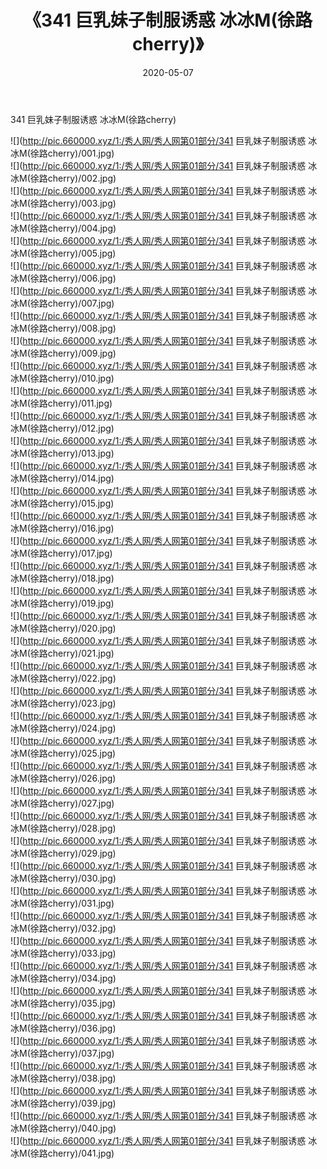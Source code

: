﻿---
layout: post
title:  《341 巨乳妹子制服诱惑 冰冰M(徐路cherry)》
date:   2020-05-07
img: http://pic.660000.xyz/1:/秀人网/秀人网第01部分/341 巨乳妹子制服诱惑 冰冰M(徐路cherry)/000.jpg
categories: [美女, 清纯, 唯美]
---

341 巨乳妹子制服诱惑 冰冰M(徐路cherry)

  ![](http://pic.660000.xyz/1:/秀人网/秀人网第01部分/341 巨乳妹子制服诱惑 冰冰M(徐路cherry)/001.jpg) <br> ![](http://pic.660000.xyz/1:/秀人网/秀人网第01部分/341 巨乳妹子制服诱惑 冰冰M(徐路cherry)/002.jpg) <br> ![](http://pic.660000.xyz/1:/秀人网/秀人网第01部分/341 巨乳妹子制服诱惑 冰冰M(徐路cherry)/003.jpg) <br> ![](http://pic.660000.xyz/1:/秀人网/秀人网第01部分/341 巨乳妹子制服诱惑 冰冰M(徐路cherry)/004.jpg) <br> ![](http://pic.660000.xyz/1:/秀人网/秀人网第01部分/341 巨乳妹子制服诱惑 冰冰M(徐路cherry)/005.jpg) <br> ![](http://pic.660000.xyz/1:/秀人网/秀人网第01部分/341 巨乳妹子制服诱惑 冰冰M(徐路cherry)/006.jpg) <br> ![](http://pic.660000.xyz/1:/秀人网/秀人网第01部分/341 巨乳妹子制服诱惑 冰冰M(徐路cherry)/007.jpg) <br> ![](http://pic.660000.xyz/1:/秀人网/秀人网第01部分/341 巨乳妹子制服诱惑 冰冰M(徐路cherry)/008.jpg) <br> ![](http://pic.660000.xyz/1:/秀人网/秀人网第01部分/341 巨乳妹子制服诱惑 冰冰M(徐路cherry)/009.jpg) <br> ![](http://pic.660000.xyz/1:/秀人网/秀人网第01部分/341 巨乳妹子制服诱惑 冰冰M(徐路cherry)/010.jpg) <br> ![](http://pic.660000.xyz/1:/秀人网/秀人网第01部分/341 巨乳妹子制服诱惑 冰冰M(徐路cherry)/011.jpg) <br> ![](http://pic.660000.xyz/1:/秀人网/秀人网第01部分/341 巨乳妹子制服诱惑 冰冰M(徐路cherry)/012.jpg) <br> ![](http://pic.660000.xyz/1:/秀人网/秀人网第01部分/341 巨乳妹子制服诱惑 冰冰M(徐路cherry)/013.jpg) <br> ![](http://pic.660000.xyz/1:/秀人网/秀人网第01部分/341 巨乳妹子制服诱惑 冰冰M(徐路cherry)/014.jpg) <br> ![](http://pic.660000.xyz/1:/秀人网/秀人网第01部分/341 巨乳妹子制服诱惑 冰冰M(徐路cherry)/015.jpg) <br> ![](http://pic.660000.xyz/1:/秀人网/秀人网第01部分/341 巨乳妹子制服诱惑 冰冰M(徐路cherry)/016.jpg) <br> ![](http://pic.660000.xyz/1:/秀人网/秀人网第01部分/341 巨乳妹子制服诱惑 冰冰M(徐路cherry)/017.jpg) <br> ![](http://pic.660000.xyz/1:/秀人网/秀人网第01部分/341 巨乳妹子制服诱惑 冰冰M(徐路cherry)/018.jpg) <br> ![](http://pic.660000.xyz/1:/秀人网/秀人网第01部分/341 巨乳妹子制服诱惑 冰冰M(徐路cherry)/019.jpg) <br> ![](http://pic.660000.xyz/1:/秀人网/秀人网第01部分/341 巨乳妹子制服诱惑 冰冰M(徐路cherry)/020.jpg) <br> ![](http://pic.660000.xyz/1:/秀人网/秀人网第01部分/341 巨乳妹子制服诱惑 冰冰M(徐路cherry)/021.jpg) <br> ![](http://pic.660000.xyz/1:/秀人网/秀人网第01部分/341 巨乳妹子制服诱惑 冰冰M(徐路cherry)/022.jpg) <br> ![](http://pic.660000.xyz/1:/秀人网/秀人网第01部分/341 巨乳妹子制服诱惑 冰冰M(徐路cherry)/023.jpg) <br> ![](http://pic.660000.xyz/1:/秀人网/秀人网第01部分/341 巨乳妹子制服诱惑 冰冰M(徐路cherry)/024.jpg) <br> ![](http://pic.660000.xyz/1:/秀人网/秀人网第01部分/341 巨乳妹子制服诱惑 冰冰M(徐路cherry)/025.jpg) <br> ![](http://pic.660000.xyz/1:/秀人网/秀人网第01部分/341 巨乳妹子制服诱惑 冰冰M(徐路cherry)/026.jpg) <br> ![](http://pic.660000.xyz/1:/秀人网/秀人网第01部分/341 巨乳妹子制服诱惑 冰冰M(徐路cherry)/027.jpg) <br> ![](http://pic.660000.xyz/1:/秀人网/秀人网第01部分/341 巨乳妹子制服诱惑 冰冰M(徐路cherry)/028.jpg) <br> ![](http://pic.660000.xyz/1:/秀人网/秀人网第01部分/341 巨乳妹子制服诱惑 冰冰M(徐路cherry)/029.jpg) <br> ![](http://pic.660000.xyz/1:/秀人网/秀人网第01部分/341 巨乳妹子制服诱惑 冰冰M(徐路cherry)/030.jpg) <br> ![](http://pic.660000.xyz/1:/秀人网/秀人网第01部分/341 巨乳妹子制服诱惑 冰冰M(徐路cherry)/031.jpg) <br> ![](http://pic.660000.xyz/1:/秀人网/秀人网第01部分/341 巨乳妹子制服诱惑 冰冰M(徐路cherry)/032.jpg) <br> ![](http://pic.660000.xyz/1:/秀人网/秀人网第01部分/341 巨乳妹子制服诱惑 冰冰M(徐路cherry)/033.jpg) <br> ![](http://pic.660000.xyz/1:/秀人网/秀人网第01部分/341 巨乳妹子制服诱惑 冰冰M(徐路cherry)/034.jpg) <br> ![](http://pic.660000.xyz/1:/秀人网/秀人网第01部分/341 巨乳妹子制服诱惑 冰冰M(徐路cherry)/035.jpg) <br> ![](http://pic.660000.xyz/1:/秀人网/秀人网第01部分/341 巨乳妹子制服诱惑 冰冰M(徐路cherry)/036.jpg) <br> ![](http://pic.660000.xyz/1:/秀人网/秀人网第01部分/341 巨乳妹子制服诱惑 冰冰M(徐路cherry)/037.jpg) <br> ![](http://pic.660000.xyz/1:/秀人网/秀人网第01部分/341 巨乳妹子制服诱惑 冰冰M(徐路cherry)/038.jpg) <br> ![](http://pic.660000.xyz/1:/秀人网/秀人网第01部分/341 巨乳妹子制服诱惑 冰冰M(徐路cherry)/039.jpg) <br> ![](http://pic.660000.xyz/1:/秀人网/秀人网第01部分/341 巨乳妹子制服诱惑 冰冰M(徐路cherry)/040.jpg) <br> ![](http://pic.660000.xyz/1:/秀人网/秀人网第01部分/341 巨乳妹子制服诱惑 冰冰M(徐路cherry)/041.jpg) <br>